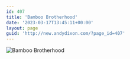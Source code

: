 ```yaml
---
id: 407
title: 'Bamboo Brotherhood'
date: '2023-03-17T13:45:11+00:00'
layout: page
guid: 'http://new.andydixon.com/?page_id=407'
---
```


![Bamboo Brotherhood](https://i0.wp.com/assets.g8x2.ldn.idrivee2-23.com/posters/Bamboo%20Brotherhood%2001.jpg?w=1200&ssl=1 "Bamboo Brotherhood")